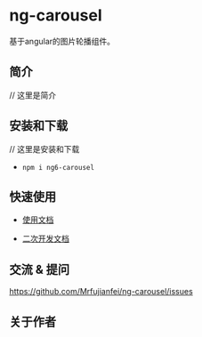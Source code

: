 # ng-carousel
基于angular的图片轮播组件。


## 简介

// 这里是简介


## 安装和下载


// 这里是安装和下载

- `npm i ng6-carousel`



## 快速使用


- [使用文档](./doc/use/README.md)


- [二次开发文档](./doc/dev/README.md)



## 交流 & 提问

https://github.com/Mrfujianfei/ng-carousel/issues


## 关于作者


